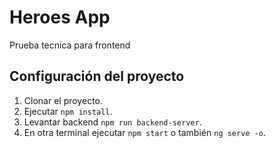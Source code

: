 # Heroes App
Prueba tecnica para frontend

 ## Configuración del proyecto

 1. Clonar el proyecto.
 2. Ejecutar ```npm install```.
 3. Levantar backend ```npm run backend-server```.
 4. En otra terminal ejecutar ```npm start``` o también ```ng serve -o```.

